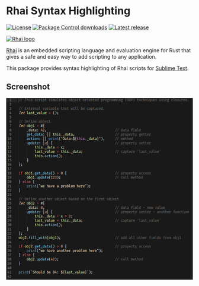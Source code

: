 Rhai Syntax Highlighting
========================

[![License](https://img.shields.io/github/license/rhaiscript/sublime-rhai)](https://github.com/rhaiscript/sublime-rhai/blob/master/LICENSE.md)
[![Package Control downloads](https://img.shields.io/packagecontrol/dt/Rhai.svg?logo=sublime-text)](https://packagecontrol.io/packages/Rhai)
[![Latest release](https://img.shields.io/github/release/rhaiscript/sublime-rhai.svg?logo=github)](https://github.com/rhaiscript/sublime-rhai/releases/latest)

[![Rhai logo](https://rhai.rs/book/images/logo/rhai-banner-transparent-colour.png)](https://rhai.rs)

[Rhai](https://rhai.rs) is an embedded scripting language and evaluation engine for Rust that gives
a safe and easy way to add scripting to any application.

This package provides syntax highlighting of Rhai scripts for [Sublime Text](https://www.sublimetext.com).

Screenshot
----------

![Preview](https://raw.githubusercontent.com/rhaiscript/sublime-rhai/master/sample.png)
